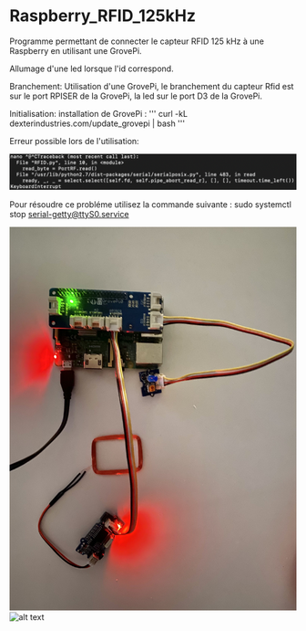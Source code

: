 # Raspberry_RFID_125kHz
Programme permettant de connecter le capteur RFID 125 kHz à une Raspberry en utilisant une GrovePi.  

Allumage d'une led lorsque l'id correspond.

Branchement:
Utilisation d'une GrovePi, le branchement du capteur Rfid est sur le port RPISER de la GrovePi, la led sur le port D3 de la GrovePi.

Initialisation:
installation de GrovePi : ''' curl -kL dexterindustries.com/update_grovepi | bash '''

Erreur possible lors de l'utilisation:

![alt text](https://github.com/ThomasCappe/Raspberry_RFID_125kHz/blob/9f252e324406910a58d6b7846abd2699ed609ae1/image_error1.jpg?raw=true)

Pour résoudre ce probléme utilisez la commande suivante : sudo systemctl stop serial-getty@ttyS0.service


![alt text](https://github.com/ThomasCappe/Raspberry_RFID_125kHz/blob/5358fd666b5e124ec6cd88bf7660bc3ddba9dc99/Montage_1.jpg?raw=true)
![alt text](https://github.com/ThomasCappe/Raspberry_RFID_125kHz/blob/5358fd666b5e124ec6cd88bf7660bc3ddba9dc99/Montage.jpg?raw=true)
